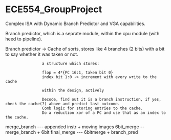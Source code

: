 # ECE554_GroupProject
Complex ISA with Dynamic Branch Predictor and VGA capabilities. 

Branch predictor, which is a seprate module, within the cpu module (with heed to pipeline).

Branch predictor -> Cache of sorts, stores like 4 branches (2 bits) with a bit to say whether it was taken or not. 
                     
                    a structure which stores:
                    
                    flop = 4*{PC 16:1, taken bit 0}
                    index bit 1:0 -> increment with every write to the cache

                    within the design, actively
                    
                    Decode, find out it is a branch instruction, if yes, check the cache(?) above and predict last outcome.
                    Comb logic for storing entries to the cache.
                    Do a reduction xor of a PC and use that as an index to the cache. 
                    
                    
                    
                    
merge_branch --- appended instr + moving images
6bit_merge -- merge_branch + 6bit
final_merge --- 6bitmerge + branch_pred
